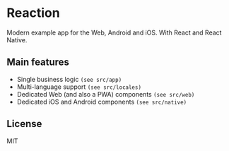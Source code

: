 # Reaction
Modern example app for the Web, Android and iOS. With React and React Native.

## Main features
- Single business logic `(see src/app)`
- Multi-language support `(see src/locales)`
- Dedicated Web (and also a PWA) components `(see src/web)`
- Dedicated iOS and Android components `(see src/native)`

## License
MIT
